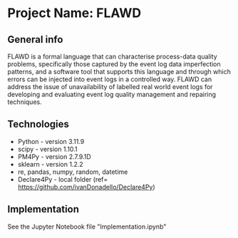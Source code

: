 # Project Name: FLAWD

## General info
FLAWD is a formal language that can characterise process-data quality problems, specifically those captured by the event log data imperfection patterns, and a software tool that supports this language and through which errors can be injected into event logs in a controlled way. FLAWD can address the issue of unavailability of labelled real world event logs for developing and evaluating event log quality management and repairing techniques.

## Technologies
* Python - version 3.11.9
* scipy - version 1.10.1
* PM4Py - version 2.7.9.1D
* sklearn - version 1.2.2
* re, pandas, numpy, random, datetime
* Declare4Py - local folder (ref= https://github.com/ivanDonadello/Declare4Py)

## Implementation
See the Jupyter Notebook file "Implementation.ipynb"

